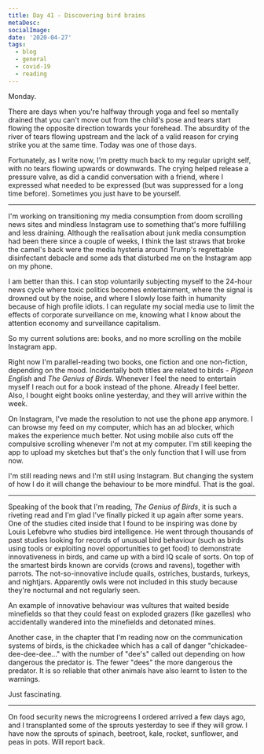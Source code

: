 ```yaml
---
title: Day 41 - Discovering bird brains
metaDesc: 
socialImage: 
date: '2020-04-27'
tags:
  - blog
  - general
  - covid-19
  - reading
---
```


Monday.

There are days when you're halfway through yoga and feel so mentally drained that you can't move out from the child's pose and tears start flowing the opposite direction towards your forehead. The absurdity of the river of tears flowing upstream and the lack of a valid reason for crying strike you at the same time. Today was one of those days. 

Fortunately, as I write now, I'm pretty much back to my regular upright self, with no tears flowing upwards or downwards. The crying helped release a pressure valve, as did a candid conversation with a friend, where I expressed what needed to be expressed (but was suppressed for a long time before). Sometimes you just have to be yourself. 

---

I'm working on transitioning my media consumption from doom scrolling news sites and mindless Instagram use to something that's more fulfilling and less draining. Although the realisation about junk media consumption had been there since a couple of weeks, I think the last straws that broke the camel's back were the media hysteria around Trump's regrettable disinfectant debacle and some ads that disturbed me on the Instagram app on my phone. 

I am better than this. I can stop voluntarily subjecting myself to the 24-hour news cycle where toxic politics becomes entertainment, where the signal is drowned out by the noise, and where I slowly lose faith in humanity because of high profile idiots. I can regulate my social media use to limit the effects of corporate surveillance on me, knowing what I know about the attention economy and surveillance capitalism. 

So my current solutions are: books, and no more scrolling on the mobile Instagram app. 

Right now I'm parallel-reading two books, one fiction and one non-fiction, depending on the mood. Incidentally both titles are related to birds - *Pigeon English* and *The Genius of Birds*. Whenever I feel the need to entertain myself I reach out for a book instead of the phone. Already I feel better. Also, I bought eight books online yesterday, and they will arrive within the week. 

On Instagram, I've made the resolution to not use the phone app anymore. I can browse my feed on my computer, which has an ad blocker, which makes the experience much better. Not using mobile also cuts off the compulsive scrolling whenever I'm not at my computer. I'm still keeping the app to upload my sketches but that's the only function that I will use from now. 

I'm still reading news and I'm still using Instagram. But changing the system of how I do it will change the behaviour to be more mindful. That is the goal.  

---

Speaking of the book that I'm reading, *The Genius of Birds*, it is such a riveting read and I'm glad I've finally picked it up again after some years. One of the studies cited inside that I found to be inspiring was done by Louis Lefebvre who studies bird intelligence. He went through thousands of past studies looking for records of unusual bird behaviour (such as birds using tools or exploiting novel opportunities to get food) to demonstrate innovativeness in birds, and came up with a bird IQ scale of sorts. On top of the smartest birds known are corvids (crows and ravens), together with parrots. The not-so-innovative include quails, ostriches, bustards, turkeys, and nightjars. Apparently owls were not included in this study because they're nocturnal and not regularly seen.

An example of innovative behaviour was vultures that waited beside minefields so that they could feast on exploded grazers (like gazelles) who accidentally wandered into the minefields and detonated mines. 

Another case, in the chapter that I'm reading now on the communication systems of birds, is the chickadee which has a call of danger "chickadee-dee-dee-dee..." with the number of "dee's" called out depending on how dangerous the predator is. The fewer "dees" the more dangerous the predator. It is so reliable that other animals have also learnt to listen to the warnings. 

Just fascinating. 

---

On food security news the microgreens I ordered arrived a few days ago, and I transplanted some of the sprouts yesterday to see if they will grow. I have now the sprouts of spinach, beetroot, kale, rocket, sunflower, and peas in pots. Will report back. 
